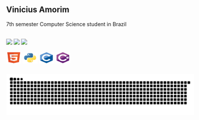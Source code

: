 ## Vinicius Amorim
7th semester Computer Science student in Brazil

<!-- <div>
  <a href="https://github.com/viniam">
  <img height="150em" src="https://github-readme-stats.vercel.app/api?username=viniam&show_icons=true&theme=dark&include_all_commits=true&count_private=true"/>
  <img height="150em" src="https://github-readme-stats.vercel.app/api/top-langs/?username=viniam&layout=compact&langs_count=7&theme=dark"/>
</div> -->

<div><br>
    <a href="https://www.linkedin.com/in/vinicius-amorim/" target="_blank"><img src="https://img.shields.io/badge/-LinkedIn-%230077B5?style=for-the-badge&logo=linkedin&logoColor=white" target="_blank"></a>
    <a href = "mailto:vamorim.dev@gmail.com"><img src="https://img.shields.io/badge/-Gmail-%23333?style=for-the-badge&logo=gmail&logoColor=white" target="_blank"></a>
    <a href="https://www.youtube.com/user/" target="_blank"><img src="https://img.shields.io/badge/YouTube-FF0000?style=for-the-badge&logo=youtube&logoColor=white" target="_blank"></a>
    <div style="display: inline_block"><br>
    <img align="center" alt="viniam-HTML" height="30" width="40" src="https://raw.githubusercontent.com/devicons/devicon/master/icons/html5/html5-original.svg">
    <img align="center" alt="viniam-Python" height="30" width="40" src="https://raw.githubusercontent.com/devicons/devicon/master/icons/python/python-original.svg">
    <img align="center" alt="viniam-C" height="30" width="40" src="https://raw.githubusercontent.com/devicons/devicon/master/icons/c/c-original.svg"> 
    <img align="center" alt="viniam-Csharp" height="30" width="40" src="https://raw.githubusercontent.com/devicons/devicon/master/icons/csharp/csharp-original.svg"> 
    </div>
</div>
  
##
  
<div> 
  
  ![Snake animation](https://github.com/viniam/viniam/blob/output/github-contribution-grid-snake.svg)
  
</div>
 

 
